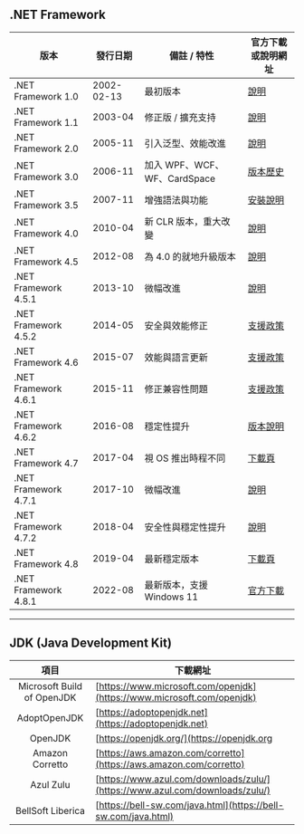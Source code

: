 ##  .NET Framework

| 版本                  | 發行日期        | 備註 / 特性                                       | 官方下載或說明網址 |
|-----------------------|------------------|--------------------------------------------------|--------------------|
| .NET Framework 1.0    | 2002-02-13       | 最初版本                                         | [說明](https://www.icka.org/1077/microsoft-net-framework-download) |
| .NET Framework 1.1    | 2003-04          | 修正版 / 擴充支持                                | [說明](https://www.icka.org/1077/microsoft-net-framework-download) |
| .NET Framework 2.0    | 2005-11          | 引入泛型、效能改進                               | [說明](https://www.icka.org/1077/microsoft-net-framework-download) |
| .NET Framework 3.0    | 2006-11          | 加入 WPF、WCF、WF、CardSpace                     | [版本歷史](https://en.wikipedia.org/wiki/.NET_Framework_version_history) |
| .NET Framework 3.5    | 2007-11          | 增強語法與功能                                   | [安裝說明](https://learn.microsoft.com/zh-tw/dotnet/framework/install/on-windows-and-server) |
| .NET Framework 4.0    | 2010-04          | 新 CLR 版本，重大改變                            | [說明](https://dotnet.microsoft.com/download/dotnet-framework) |
| .NET Framework 4.5    | 2012-08          | 為 4.0 的就地升級版本                            | [說明](https://dotnet.microsoft.com/download/dotnet-framework) |
| .NET Framework 4.5.1  | 2013-10          | 微幅改進                                         | [說明](https://dotnet.microsoft.com/download/dotnet-framework) |
| .NET Framework 4.5.2  | 2014-05          | 安全與效能修正                                   | [支援政策](https://dotnet.microsoft.com/en-us/platform/support/policy/dotnet-framework) |
| .NET Framework 4.6    | 2015-07          | 效能與語言更新                                   | [支援政策](https://dotnet.microsoft.com/en-us/platform/support/policy/dotnet-framework) |
| .NET Framework 4.6.1  | 2015-11          | 修正兼容性問題                                   | [支援政策](https://dotnet.microsoft.com/en-us/platform/support/policy/dotnet-framework) |
| .NET Framework 4.6.2  | 2016-08          | 穩定性提升                                       | [版本說明](https://learn.microsoft.com/en-us/dotnet/framework/release-notes/release-notes) |
| .NET Framework 4.7    | 2017-04          | 視 OS 推出時程不同                               | [下載頁](https://support.microsoft.com/zh-tw/topic/windows-net-framework-4-7-%E9%9B%A2%E7%B7%9A%E5%AE%89%E8%A3%9D%E7%A8%8B%E5%BC%8F-f32bcb33-5f94-57ce-6120-62c9526a91f2) |
| .NET Framework 4.7.1  | 2017-10          | 微幅改進                                         | [說明](https://dotnet.microsoft.com/download/dotnet-framework) |
| .NET Framework 4.7.2  | 2018-04          | 安全性與穩定性提升                               | [說明](https://dotnet.microsoft.com/download/dotnet-framework) |
| .NET Framework 4.8    | 2019-04          | 最新穩定版本                                     | [下載頁](https://support.microsoft.com/zh-tw/topic/%E7%94%A8%E6%96%BC-windows-%E7%9A%84-microsoft-net-framework-4-8-%E9%9B%A2%E7%B7%9A%E5%AE%89%E8%A3%9D%E7%A8%8B%E5%BC%8F-9d23f658-3b97-68ab-d013-aa3c3e7495e0) |
| .NET Framework 4.8.1  | 2022-08          | 最新版本，支援 Windows 11                        | [官方下載](https://dotnet.microsoft.com/download/dotnet-framework) |

---

##  JDK (Java Development Kit)

| 項目 | 下載網址 |
|:-----:|-----------|
|Microsoft Build of OpenJDK|[https://www.microsoft.com/openjdk](https://www.microsoft.com/openjdk)|
|AdoptOpenJDK|[https://adoptopenjdk.net](https://adoptopenjdk.net)|
|OpenJDK|[https://openjdk.org/](https://openjdk.org
|Amazon Corretto|[https://aws.amazon.com/corretto](https://aws.amazon.com/corretto)|
|Azul Zulu|[https://www.azul.com/downloads/zulu/](https://www.azul.com/downloads/zulu/)|
|BellSoft Liberica|[https://bell-sw.com/java.html](https://bell-sw.com/java.html)|